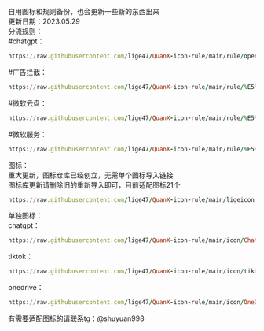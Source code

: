 自用图标和规则备份，也会更新一些新的东西出来  
更新日期：2023.05.29  
分流规则：  
#chatgpt：
```ruby
https://raw.githubusercontent.com/lige47/QuanX-icon-rule/main/rule/openai.list
```  
#广告拦截：
```ruby
https://raw.githubusercontent.com/lige47/QuanX-icon-rule/main/rule/%E5%B9%BF%E5%91%8A%E6%8B%A6%E6%88%AA.list
```  
#微软云盘：
```ruby
https://raw.githubusercontent.com/lige47/QuanX-icon-rule/main/rule/%E5%BE%AE%E8%BD%AF%E4%BA%91%E7%9B%98.list
```  
#微软服务：
```ruby
https://raw.githubusercontent.com/lige47/QuanX-icon-rule/main/rule/%E5%BE%AE%E8%BD%AF%E6%9C%8D%E5%8A%A1.list
```  
图标：  
重大更新，图标仓库已经创立，无需单个图标导入链接  
图标库更新请删除旧的重新导入即可，目前适配图标21个  
```ruby
https://raw.githubusercontent.com/lige47/QuanX-icon-rule/main/ligeicon.json
```  
单独图标：  
chatgpt：
```ruby
https://raw.githubusercontent.com/lige47/QuanX-icon-rule/main/icon/ChatGPT-green.png
```  
tiktok：
```ruby
https://raw.githubusercontent.com/lige47/QuanX-icon-rule/main/icon/tiktok.png
```  
onedrive：
```ruby
https://raw.githubusercontent.com/lige47/QuanX-icon-rule/main/icon/OneDrive.png
```   
有需要适配图标的请联系tg：@shuyuan998  
